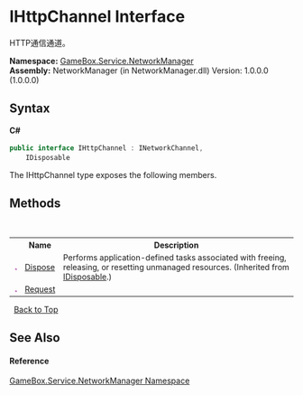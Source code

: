 # IHttpChannel Interface
 

HTTP通信通道。

**Namespace:**&nbsp;<a href="e92cd5f6-6868-30a4-62ef-776833ad32a3">GameBox.Service.NetworkManager</a><br />**Assembly:**&nbsp;NetworkManager (in NetworkManager.dll) Version: 1.0.0.0 (1.0.0.0)

## Syntax

**C#**<br />
``` C#
public interface IHttpChannel : INetworkChannel, 
	IDisposable
```

The IHttpChannel type exposes the following members.


## Methods
&nbsp;<table><tr><th></th><th>Name</th><th>Description</th></tr><tr><td>![Public method](media/pubmethod.gif "Public method")</td><td><a href="http://msdn2.microsoft.com/zh-cn/library/es4s3w1d" target="_blank">Dispose</a></td><td>
Performs application-defined tasks associated with freeing, releasing, or resetting unmanaged resources.
 (Inherited from <a href="http://msdn2.microsoft.com/zh-cn/library/aax125c9" target="_blank">IDisposable</a>.)</td></tr><tr><td>![Public method](media/pubmethod.gif "Public method")</td><td><a href="1852a7fc-7928-191a-f008-3d9f93bfd6bd">Request</a></td><td></td></tr></table>&nbsp;
<a href="#ihttpchannel-interface">Back to Top</a>

## See Also


#### Reference
<a href="e92cd5f6-6868-30a4-62ef-776833ad32a3">GameBox.Service.NetworkManager Namespace</a><br />